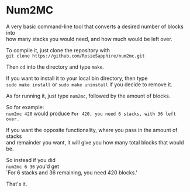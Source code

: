 # Num2MC
A very basic command-line tool that converts a desired number of blocks into</br>
how many stacks you would need, and how much would be left over.</br>

To compile it, just clone the repository with</br>
`git clone https://github.com/RosieSapphire/num2mc.git`

Then `cd` into the directory and type `make`.

If you want to install it to your local bin directory, then type</br>
`sudo make install` or `sudo make uninstall` if you decide to remove it.

As for running it, just type `num2mc`, followed by the amount of blocks.

So for example:</br>
`num2mc 420`
would produce
`For 420, you need 6 stacks, with 36 left over.`

If you want the opposite functionality, where you pass in the amount of stacks</br>
and remainder you want, it will give you how many total blocks that would be.

So instead if you did</br>
`num2mc 6 36`
you'd get</br>
`For 6 stacks and 36 remaining, you need 420 blocks.'

That's it.

